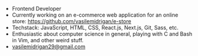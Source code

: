 - Frontend Developer
- Currently working on an e-commerce web application for an online store: https://github.com/vasilemidrigan/e-store
- Techstack: JavaScript, HTML, CSS, React.js, Next.js, Git, Sass, etc.
- Enthusiastic about computer science in general, playing with C and Bash in Vim, and other weird stuff.
- vasilemidrigan29@gmail.com 
